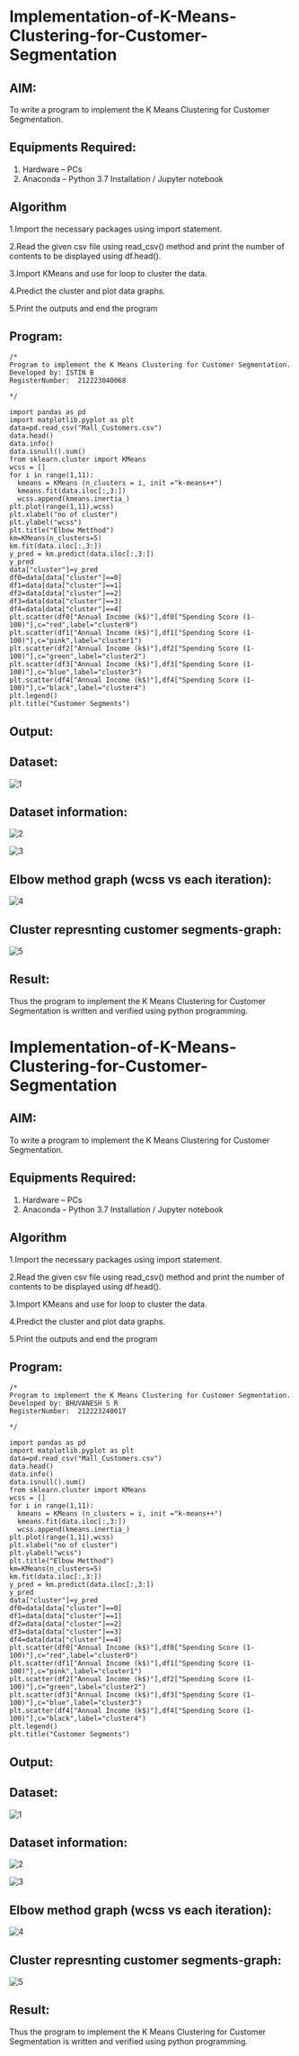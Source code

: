 # Implementation-of-K-Means-Clustering-for-Customer-Segmentation

## AIM:
To write a program to implement the K Means Clustering for Customer Segmentation.

## Equipments Required:
1. Hardware – PCs
2. Anaconda – Python 3.7 Installation / Jupyter notebook

## Algorithm
1.Import the necessary packages using import statement.

2.Read the given csv file using read_csv() method and print the number of contents to be displayed using df.head().

3.Import KMeans and use for loop to cluster the data.

4.Predict the cluster and plot data graphs.

5.Print the outputs and end the program
## Program:
```
/*
Program to implement the K Means Clustering for Customer Segmentation.
Developed by: ISTIN B
RegisterNumber:  212223040068

*/
```
```
import pandas as pd
import matplotlib.pyplot as plt
data=pd.read_csv("Mall_Customers.csv")
data.head()
data.info()
data.isnull().sum()
from sklearn.cluster import KMeans
wcss = []
for i in range(1,11):
  kmeans = KMeans (n_clusters = i, init ="k-means++")
  kmeans.fit(data.iloc[:,3:])
  wcss.append(kmeans.inertia_)
plt.plot(range(1,11),wcss)
plt.xlabel("no of cluster")
plt.ylabel("wcss")
plt.title("Elbow Metthod")
km=KMeans(n_clusters=5)
km.fit(data.iloc[:,3:])
y_pred = km.predict(data.iloc[:,3:])
y_pred
data["cluster"]=y_pred
df0=data[data["cluster"]==0]
df1=data[data["cluster"]==1]
df2=data[data["cluster"]==2]
df3=data[data["cluster"]==3]
df4=data[data["cluster"]==4]
plt.scatter(df0["Annual Income (k$)"],df0["Spending Score (1-100)"],c="red",label="cluster0")
plt.scatter(df1["Annual Income (k$)"],df1["Spending Score (1-100)"],c="pink",label="cluster1")
plt.scatter(df2["Annual Income (k$)"],df2["Spending Score (1-100)"],c="green",label="cluster2")
plt.scatter(df3["Annual Income (k$)"],df3["Spending Score (1-100)"],c="blue",label="cluster3")
plt.scatter(df4["Annual Income (k$)"],df4["Spending Score (1-100)"],c="black",label="cluster4")
plt.legend()
plt.title("Customer Segments")
```

## Output:
## Dataset:
![1](https://github.com/vishal23000591/Implementation-of-K-Means-Clustering-for-Customer-Segmentation/assets/147139719/9d97df49-7ad1-4425-86e3-2c679c8895f8)

## Dataset information:
![2](https://github.com/vishal23000591/Implementation-of-K-Means-Clustering-for-Customer-Segmentation/assets/147139719/94c942ef-865b-4886-9dfe-109c8349fcd6)

![3](https://github.com/vishal23000591/Implementation-of-K-Means-Clustering-for-Customer-Segmentation/assets/147139719/8aaa5baf-70c1-4ed7-bf41-7640807d2ecd)

## Elbow method graph (wcss vs each iteration):
![4](https://github.com/vishal23000591/Implementation-of-K-Means-Clustering-for-Customer-Segmentation/assets/147139719/43cc1edc-c620-454b-9115-952b0b3b613a)

## Cluster represnting customer segments-graph:
![5](https://github.com/vishal23000591/Implementation-of-K-Means-Clustering-for-Customer-Segmentation/assets/147139719/b2cc4273-3aab-4f69-b086-42f03e07c889)

## Result:
Thus the program to implement the K Means Clustering for Customer Segmentation is written and verified using python programming.
# Implementation-of-K-Means-Clustering-for-Customer-Segmentation

## AIM:
To write a program to implement the K Means Clustering for Customer Segmentation.

## Equipments Required:
1. Hardware – PCs
2. Anaconda – Python 3.7 Installation / Jupyter notebook

## Algorithm
1.Import the necessary packages using import statement.

2.Read the given csv file using read_csv() method and print the number of contents to be displayed using df.head().

3.Import KMeans and use for loop to cluster the data.

4.Predict the cluster and plot data graphs.

5.Print the outputs and end the program
## Program:
```
/*
Program to implement the K Means Clustering for Customer Segmentation.
Developed by: BHUVANESH S R
RegisterNumber:  212223240017

*/
```
```
import pandas as pd
import matplotlib.pyplot as plt
data=pd.read_csv("Mall_Customers.csv")
data.head()
data.info()
data.isnull().sum()
from sklearn.cluster import KMeans
wcss = []
for i in range(1,11):
  kmeans = KMeans (n_clusters = i, init ="k-means++")
  kmeans.fit(data.iloc[:,3:])
  wcss.append(kmeans.inertia_)
plt.plot(range(1,11),wcss)
plt.xlabel("no of cluster")
plt.ylabel("wcss")
plt.title("Elbow Metthod")
km=KMeans(n_clusters=5)
km.fit(data.iloc[:,3:])
y_pred = km.predict(data.iloc[:,3:])
y_pred
data["cluster"]=y_pred
df0=data[data["cluster"]==0]
df1=data[data["cluster"]==1]
df2=data[data["cluster"]==2]
df3=data[data["cluster"]==3]
df4=data[data["cluster"]==4]
plt.scatter(df0["Annual Income (k$)"],df0["Spending Score (1-100)"],c="red",label="cluster0")
plt.scatter(df1["Annual Income (k$)"],df1["Spending Score (1-100)"],c="pink",label="cluster1")
plt.scatter(df2["Annual Income (k$)"],df2["Spending Score (1-100)"],c="green",label="cluster2")
plt.scatter(df3["Annual Income (k$)"],df3["Spending Score (1-100)"],c="blue",label="cluster3")
plt.scatter(df4["Annual Income (k$)"],df4["Spending Score (1-100)"],c="black",label="cluster4")
plt.legend()
plt.title("Customer Segments")
```

## Output:
## Dataset:
![1](https://github.com/vishal23000591/Implementation-of-K-Means-Clustering-for-Customer-Segmentation/assets/147139719/9d97df49-7ad1-4425-86e3-2c679c8895f8)

## Dataset information:
![2](https://github.com/vishal23000591/Implementation-of-K-Means-Clustering-for-Customer-Segmentation/assets/147139719/94c942ef-865b-4886-9dfe-109c8349fcd6)

![3](https://github.com/vishal23000591/Implementation-of-K-Means-Clustering-for-Customer-Segmentation/assets/147139719/8aaa5baf-70c1-4ed7-bf41-7640807d2ecd)

## Elbow method graph (wcss vs each iteration):
![4](https://github.com/vishal23000591/Implementation-of-K-Means-Clustering-for-Customer-Segmentation/assets/147139719/43cc1edc-c620-454b-9115-952b0b3b613a)

## Cluster represnting customer segments-graph:
![5](https://github.com/vishal23000591/Implementation-of-K-Means-Clustering-for-Customer-Segmentation/assets/147139719/b2cc4273-3aab-4f69-b086-42f03e07c889)

## Result:
Thus the program to implement the K Means Clustering for Customer Segmentation is written and verified using python programming.
